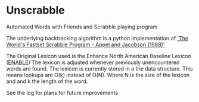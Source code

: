 # Unscrabble
Automated Words with Friends and Scrabble playing program 

The underlying backtracking algorithm is a python implementation of ['The World's Fastset Scrabble Program - Appel and Jacobson (1988)'](http://www.gtoal.com/wordgames/jacobson+appel/aj.pdf)


The Original Lexicon used is the Enhance North American Baseline Lexicon ([ENABLE](https://code.google.com/archive/p/dotnetperls-controls/downloads)) 
The lexicon is adjusted whenever previously unencountered words are found.
The lexicon is currently stored in a trie data structure. This means lookups are O(k) instead of O(N).
Where N is the size of the lexicon and and k the length of the word.

See the log for plans for future improvements

